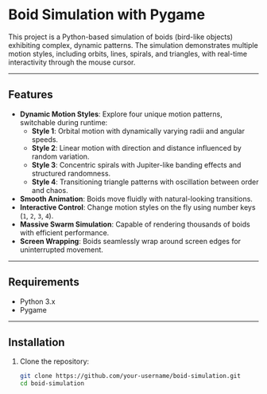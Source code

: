 # Boid Simulation with Pygame

This project is a Python-based simulation of boids (bird-like objects) exhibiting complex, dynamic patterns. The simulation demonstrates multiple motion styles, including orbits, lines, spirals, and triangles, with real-time interactivity through the mouse cursor.

---

## Features

- **Dynamic Motion Styles**: Explore four unique motion patterns, switchable during runtime:
  - **Style 1**: Orbital motion with dynamically varying radii and angular speeds.
  - **Style 2**: Linear motion with direction and distance influenced by random variation.
  - **Style 3**: Concentric spirals with Jupiter-like banding effects and structured randomness.
  - **Style 4**: Transitioning triangle patterns with oscillation between order and chaos.
- **Smooth Animation**: Boids move fluidly with natural-looking transitions.
- **Interactive Control**: Change motion styles on the fly using number keys (`1`, `2`, `3`, `4`).
- **Massive Swarm Simulation**: Capable of rendering thousands of boids with efficient performance.
- **Screen Wrapping**: Boids seamlessly wrap around screen edges for uninterrupted movement.

---

## Requirements

- Python 3.x
- Pygame

---

## Installation

1. Clone the repository:
   ```bash
   git clone https://github.com/your-username/boid-simulation.git
   cd boid-simulation
